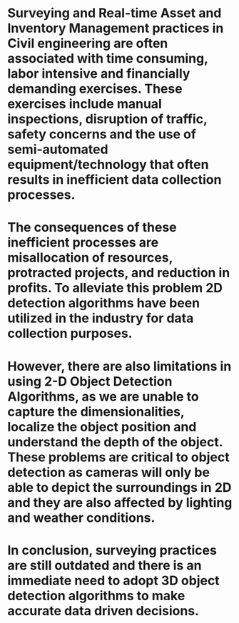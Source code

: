 # Surveying and Real-time Asset and Inventory Management practices in Civil engineering are often associated with time consuming, labor intensive and financially demanding exercises. These exercises include manual inspections, disruption of traffic, safety concerns and the use of semi-automated equipment/technology that often results in inefficient data collection processes.
# The consequences of these inefficient processes are misallocation of resources, protracted projects, and reduction in profits. To alleviate this problem 2D detection algorithms have been utilized in the industry for data collection purposes.
# However, there are also limitations in using 2-D Object Detection Algorithms, as we are unable to capture the dimensionalities, localize the object position and understand the depth of the object. These problems are critical to object detection as cameras will only be able to depict the surroundings in 2D and they are also affected by lighting and weather conditions.
# In conclusion, surveying practices are still outdated and there is an immediate need to adopt 3D object detection algorithms to make accurate data driven decisions.​

